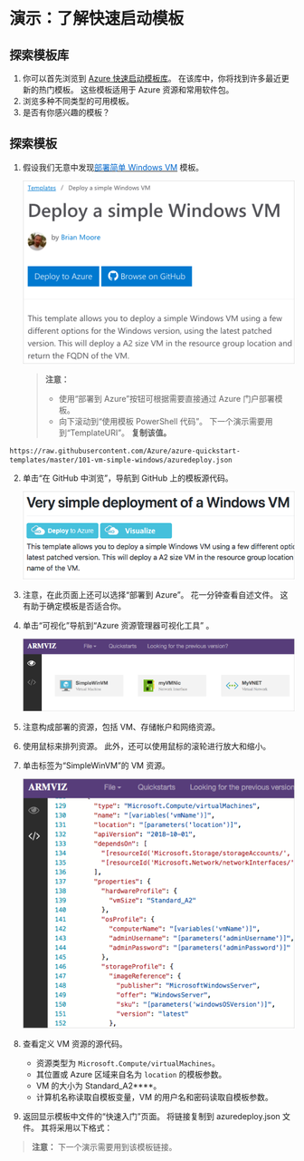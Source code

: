 # <a name="demonstration-explore-quickstart-templates"></a>演示：了解快速启动模板

## <a name="explore-the-gallery"></a>探索模板库

1. 你可以首先浏览到 [Azure 快速启动模板库](https://azure.microsoft.com/resources/templates?azure-portal=true)。 在该库中，你将找到许多最近更新的热门模板。 这些模板适用于 Azure 资源和常用软件包。
2. 浏览多种不同类型的可用模板。
3. 是否有你感兴趣的模板？

## <a name="explore-a-template"></a>探索模板

1. 假设我们无意中发现<a href="https://azure.microsoft.com/resources/templates/101-vm-simple-windows?azure-portal=true" target="_blank"><span style="color: #0066cc;" color="#0066cc">部署简单 Windows VM</span></a> 模板。

    ![此屏幕截图中显示了“部署一个简单的 Windows VM” 页面](Images/AZ103_Demo_QS_Templates2.png)

    >**注意：**
    >- 使用“部署到 Azure”按钮可根据需要直接通过 Azure 门户部署模板。
    >- 向下滚动到“使用模板 PowerShell 代码”。 下一个演示需要用到“TemplateURI”。 **复制该值。** 

```
https://raw.githubusercontent.com/Azure/azure-quickstart-templates/master/101-vm-simple-windows/azuredeploy.json
```

2. 单击“在 GitHub 中浏览”，导航到 GitHub 上的模板源代码。

    ![此屏幕截图中显示了资源管理器模板的 GitHub 自述文件](Images/AZ103_Demo_QS_Templates3.png)

3. 注意，在此页面上还可以选择“部署到 Azure”。 花一分钟查看自述文件。 这有助于确定模板是否适合你。  

4. 单击“可视化”导航到“Azure 资源管理器可视化工具” 。

    ![Azure 资源管理器可视化工具显示 Azure 资源。](Images/AZ103_Demo_QS_Templates4.png)

5. 注意构成部署的资源，包括 VM、存储帐户和网络资源。
6. 使用鼠标来排列资源。 此外，还可以使用鼠标的滚轮进行放大和缩小。
7. 单击标签为“SimpleWinVM”的 VM 资源。

    ![Azure 资源管理器可视化工具显示模板的源代码。](Images/AZ103_Demo_QS_Templates5.png)

8. 查看定义 VM 资源的源代码。

    * 资源类型为 `Microsoft.Compute/virtualMachines`。
    * 其位置或 Azure 区域来自名为 `location` 的模板参数。
    * VM 的大小为 Standard_A2****。
    * 计算机名称读取自模板变量，VM 的用户名和密码读取自模板参数。

9. 返回显示模板中文件的“快速入门”页面。 将链接复制到 azuredeploy.json 文件。 其将采用以下格式：

>**注意：** 下一个演示需要用到该模板链接。